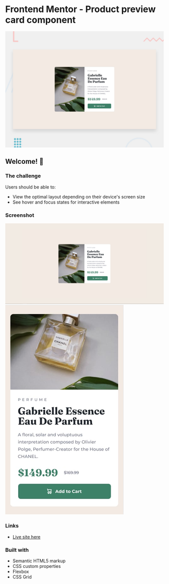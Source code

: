 # Frontend Mentor - Product preview card component

![Design preview for the Product preview card component coding challenge](./design/desktop-preview.jpg)

## Welcome! 👋

### The challenge

Users should be able to:

- View the optimal layout depending on their device's screen size
- See hover and focus states for interactive elements

### Screenshot

 ![](./images/screenshot-desktop.PNG)
 ![](./images/screenshot-mobile.PNG)


### Links

- [Live site here](https://neon-genie-710c12.netlify.app/)


### Built with

- Semantic HTML5 markup
- CSS custom properties
- Flexbox
- CSS Grid
